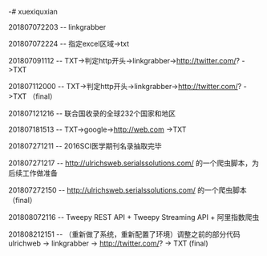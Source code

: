 -# xuexiquxian

201807072203 --  linkgrabber

201807072224 --  指定excel区域->txt

201807091112 -- TXT->判定http开头->linkgrabber->http://twitter.com/? ->TXT

201807112000 -- TXT->判定http开头->linkgrabber->http://twitter.com/? ->TXT （final）

201807121216 -- 联合国收录的全球232个国家和地区

201807181513 -- TXT->google->http://web.com ->TXT

201807271211 -- 2016SCI医学期刊名录抽取完毕

201807271217 -- http://ulrichsweb.serialssolutions.com/ 的一个爬虫脚本，为后续工作做准备

201807272150 -- http://ulrichsweb.serialssolutions.com/ 的一个爬虫脚本（final）

201808072116 -- Tweepy REST API + Tweepy Streaming API + 阿里指数爬虫

201808212151 -- （重新做了系统，重新配置了环境）调整之前的部分代码ulrichweb -> linkgrabber -> http://twitter.com/? -> TXT (final)
